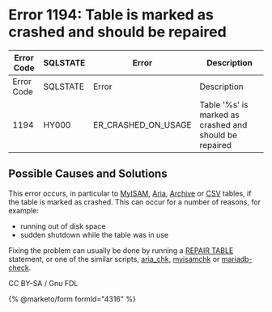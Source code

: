 # Error 1194: Table is marked as crashed and should be repaired

| Error Code | SQLSTATE | Error                  | Description                                            |
| ---------- | -------- | ---------------------- | ------------------------------------------------------ |
| Error Code | SQLSTATE | Error                  | Description                                            |
| 1194       | HY000    | ER\_CRASHED\_ON\_USAGE | Table '%s' is marked as crashed and should be repaired |

## Possible Causes and Solutions

This error occurs, in particular to [MyISAM](../../../../../community/storage-engines/myisam-storage-engine/), [Aria](../../../../../community/storage-engines/aria/), [Archive](../../../../../community/storage-engines/archive/) or [CSV](../../../../../community/storage-engines/csv/) tables, if the table is marked as crashed. This can occur for a number of reasons, for example:

* running out of disk space
* sudden shutdown while the table was in use

Fixing the problem can usually be done by running a [REPAIR TABLE](https://app.gitbook.com/s/SsmexDFPv2xG2OTyO5yV/reference/sql-statements/table-statements/repair-table) statement, or one of the similar scripts, [aria\_chk](../../../../../clients-and-utilities/aria-clients-and-utilities/aria_chk.md), [myisamchk](../../../../../clients-and-utilities/myisam-clients-and-utilities/myisamchk.md) or [mariadb-check](../../../../../clients-and-utilities/mariadb-check.md).

CC BY-SA / Gnu FDL

{% @marketo/form formId="4316" %}
